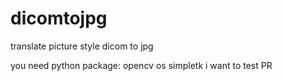 # dicomtojpg
translate picture style
dicom to jpg

you need
python package:
opencv
os
simpletk
 i want to test PR 
